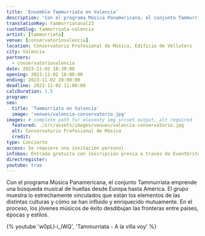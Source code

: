 ```yaml
---
title: 'Ensemble Tammurriata en Valencia'
description: 'Con el programa Música Panamericana, el conjunto Tammurriata emprende una búsqueda musical de huellas desde Europa hasta América.'
translationKey: tammurriataval23
customSlug: tammurriata-valencia
artist: [tammurriata]
venue: [conservatoriovalencia]
location: Conservatorio Profesional de Música, Edificio de Velluters
city: Valencia
partners:
  - conservatoriovalencia
date: 2023-11-02 18:30:00
opening: 2023-11-02 18:00:00
ending: 2023-11-02 20:00:00
deadline: 2023-11-02 11:00:00
calcDuration: 1.5
program:
seo:
  title: 'Tammurriata en Valencia'
  image: 'venues/valencia-conservatorio.jpg'
images: # complete path for eleventy img srcset output, alt required
  featured: ./src/assets/images/venues/valencia-conservatorio.jpg
  alt: Conservatorio Profesional de Música
  credit:
type: Concierto
access: Se requiere una invitación personal
infobox: Entrada gratuita con inscripción previa a través de Eventbrite.
directregister:
youtube: true
---
```


Con el programa Música Panamericana, el conjunto Tammurriata emprende una búsqueda musical de huellas desde Europa hasta América. El grupo muestra lo estrechamente vinculados que están los elementos de las distintas culturas y cómo se han influido y enriquecido mutuamente. En el proceso, los jóvenes músicos de éxito desdibujan las fronteras entre países, épocas y estilos.

{% youtube 'w0pLI-i_iWQ', 'Tammurriata - A la villa voy' %}
